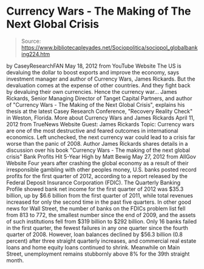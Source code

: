 # Currency Wars - The Making of The Next Global Crisis

> Source: https://www.bibliotecapleyades.net/Sociopolitica/sociopol_globalbanking224.htm

by
CaseyResearchFAN
May 18, 2012
from
YouTube Website
The US is devaluing the dollar to boost exports and improve the economy,
says investment manager and author of
Currency Wars, James Rickards. But the
devaluation comes at the expense of other countries.
And they fight back by
devaluing their own currencies.
Hence the
currency war...
James Rickards, Senior Managing
Director of Tanget Capital Partners,
and author of "Currency
Wars - The Making of the Next Global Crisis",
explains his
thesis at the latest Casey Research Conference,
"Recovery
Reality Check" in Weston, Florida.
More about Currency Wars and James Rickards
April 11, 2012
from
TrueNews Website
Guest: James Rickards
Topic: Currency wars are one of the most destructive and feared
outcomes in international economics. Left unchecked, the next
currency war could lead to a crisis far worse than the panic of
2008.
Author James Rickards shares details in a discussion over his
book "Currency Wars - The making of the next global crisis"
Bank Profits Hit 5-Year High
by Matt Bewig
May 27, 2012
from
AllGov Website
Four years after crashing the global economy as a result of their
irresponsible gambling with other peoples money, U.S. banks posted record
profits for the first quarter of 2012, according to a report released by the
Federal Deposit Insurance Corporation (FDIC).
The
Quarterly Banking Profile showed bank net income for the first
quarter of 2012 was $35.3 billion, up by $6.6 billion from the first quarter
of 2011, while total revenues increased for only the second time in the past
five quarters.
In other good news for Wall Street, the number of banks on the FDICs
problem list fell from 813 to 772, the smallest number since the end of
2009, and the assets of such institutions fell from $319 billion to $292
billion.
Only 16 banks failed in the first quarter, the
fewest failures in any one quarter since the fourth quarter of 2008.
However, loan balances declined by $56.3 billion (0.8 percent) after three
straight quarterly increases, and commercial real estate loans and home
equity loans continued to shrink.
Meanwhile on Main Street, unemployment remains stubbornly above 8% for the
39th straight month.
